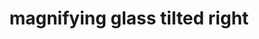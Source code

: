---
layout: objects
title: magnifying glass tilted right
emoji: magnifying_glass_tilted_right
permalink: 🔎.html
---